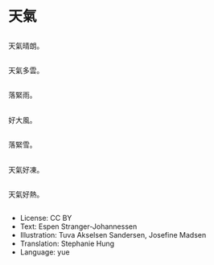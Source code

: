 # 天氣

##
天氣晴朗。

##
天氣多雲。

##
落緊雨。

##
好大風。

##
落緊雪。

##
天氣好凍。

##
天氣好熱。

##
* License: CC BY
* Text: Espen Stranger-Johannessen
* Illustration: Tuva Akselsen Sandersen, Josefine Madsen
* Translation: Stephanie Hung
* Language: yue
